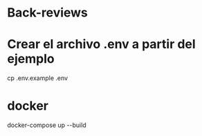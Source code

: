 # Back-reviews

# Crear el archivo .env a partir del ejemplo
cp .env.example .env

# docker 
docker-compose up --build